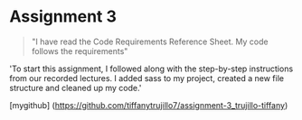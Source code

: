 # Assignment 3

>"I have read the Code Requirements Reference Sheet. My code follows the requirements"

'To start this assignment, I followed along with the step-by-step instructions from our recorded lectures. I added sass to my project, created a new file structure and cleaned up my code.'

[mygithub] (https://github.com/tiffanytrujillo7/assignment-3_trujillo-tiffany)
